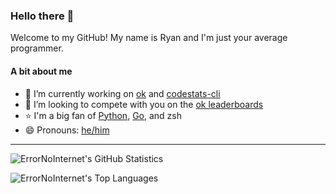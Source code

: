 ### Hello there 👋
Welcome to my GitHub! My name is Ryan and I'm just your average programmer.

#### A bit about me
- 🔭 I’m currently working on [ok](https://github.com/ErrorNoInternet/ok) and [codestats-cli](https://github.com/ErrorNoInternet/codestats-cli)
- 🤝 I’m looking to compete with you on the [ok leaderboards](https://github.com/ErrorNoInternet/ok)
- ⭐ I'm a big fan of [Python](https://python.org), [Go](https://golang.org), and zsh
- 😄 Pronouns: [he/him](https://pronoun.is/he)

---------------

![ErrorNoInternet's GitHub Statistics](https://github-readme-stats.vercel.app/api?username=ErrorNoInternet&show_icons=true&title_color=adadad&icon_color=adadad&text_color=adadad&bg_color=333333&include_all_commits=true)

![ErrorNoInternet's Top Languages](https://github-readme-stats.vercel.app/api/top-langs/?username=ErrorNoInternet&hide=makefile&title_color=adadad&icon_color=adadad&text_color=adadad&bg_color=333333&layout=compact)
